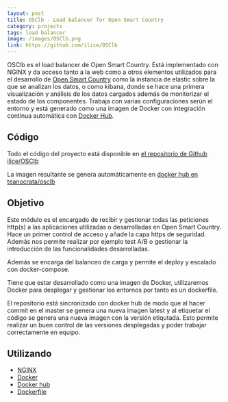 ```yaml
---
layout: post
title: OSClb - Load balancer for Open Smart Country
category: projects
tags: load balancer
image: /images/OSClb.png
link: https://github.com/ilice/OSClb
---
```


OSClb es el load balancer de Open Smart Country. Está implementado con NGINX y da acceso tanto a la web como a otros elementos utilizados para el desarrollo de [Open Smart Country](https://opensmartcountry.com/) como la instancia de elastic sobre la que se analizan los datos, o como kibana, donde se hace una primera visualización y análisis de los datos cargados además de monitorizar el estado de los componentes. Trabaja con varias configuraciones serún el entorno y está generado como una imagen de Docker con integración continua automática con [Docker Hub](https://hub.docker.com).

## Código

Todo el código del proyecto está disponible en [el repositorio de Github ilice/OSClb](https://github.com/ilice/OSClb)

La imagen resultante se genera automáticamente en [docker hub en teanocrata/osclb](https://hub.docker.com/r/teanocrata/osclb/)

## Objetivo

Este módulo es el encargado de recibir y gestionar todas las peticiones http(s) a las aplicaciones utilizadas o desarrolladas en Open Smart Country. Hace un primer control de acceso y añade la capa https de seguridad. Además nos permite realizar por ejemplo test A/B o gestionar la introducción de las funcionalidades desarrolladas.

Además se encarga del balanceo de carga y permite el deploy y escalado con docker-compose.

Tiene que estar desarrollado como una imagen de Docker, utilizaremos Docker para desplegar y gestionar los entornos por tanto es un dockerfile.

El repositorio está sincronizado con docker hub de modo que al hacer commit en el master se genera una nueva imagen latest y al etiquetar el código se genera una nueva imagen con la versión etiqutada. Esto permite realizar un buen control de las versiones desplegadas y poder trabajar correctamente en equipo.

## Utilizando

* [NGINX](http://nginx.org/)
* [Docker](https://www.docker.com/)
* [Docker hub](https://hub.docker.com/)
* [Dockerfile](https://docs.docker.com/engine/reference/builder/)
